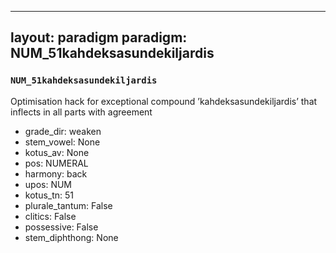 
---
layout: paradigm
paradigm: NUM_51kahdeksasundekiljardis
---
### ` NUM_51kahdeksasundekiljardis `

Optimisation hack for exceptional compound ’kahdeksasundekiljardis’ that inflects in all parts with agreement
* grade_dir: weaken
* stem_vowel: None
* kotus_av: None
* pos: NUMERAL
* harmony: back
* upos: NUM
* kotus_tn: 51
* plurale_tantum: False
* clitics: False
* possessive: False
* stem_diphthong: None
